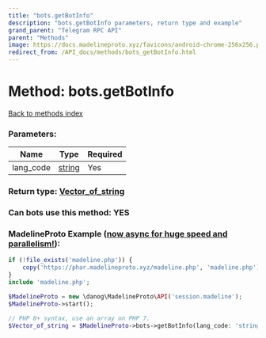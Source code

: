```yaml
---
title: "bots.getBotInfo"
description: "bots.getBotInfo parameters, return type and example"
grand_parent: "Telegram RPC API"
parent: "Methods"
image: https://docs.madelineproto.xyz/favicons/android-chrome-256x256.png
redirect_from: /API_docs/methods/bots_getBotInfo.html
---
```

# Method: bots.getBotInfo
[Back to methods index](index.html)



### Parameters:

| Name     |    Type       | Required |
|----------|---------------|----------|
|lang\_code|[string](/API_docs/types/string.html) | Yes|


### Return type: [Vector\_of\_string](/API_docs/types/string.html)

### Can bots use this method: **YES**


### MadelineProto Example ([now async for huge speed and parallelism!](https://docs.madelineproto.xyz/docs/ASYNC.html)):


```php
if (!file_exists('madeline.php')) {
    copy('https://phar.madelineproto.xyz/madeline.php', 'madeline.php');
}
include 'madeline.php';

$MadelineProto = new \danog\MadelineProto\API('session.madeline');
$MadelineProto->start();

// PHP 8+ syntax, use an array on PHP 7.
$Vector_of_string = $MadelineProto->bots->getBotInfo(lang_code: 'string', );
```

